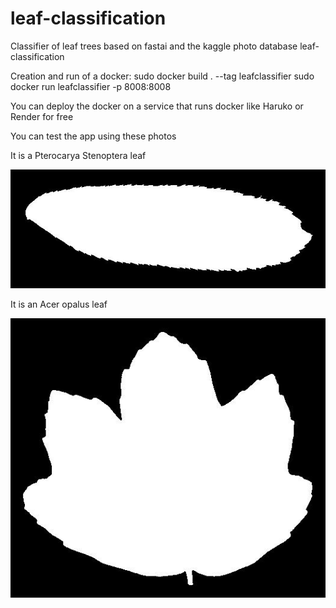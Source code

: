 # leaf-classification
Classifier of leaf trees based on fastai and the kaggle photo database leaf-classification

Creation and run of a docker:
sudo docker build . --tag leafclassifier
sudo docker run leafclassifier -p 8008:8008

You can deploy the docker on a service that runs docker like Haruko or Render for free

You can test the app using these photos

It is a Pterocarya Stenoptera leaf

![Pterocarya_Stenoptera](Pterocarya_Stenoptera.jpg)

It is an Acer opalus leaf

![Aver opalus leaf](Acer_opalus.jpg )
